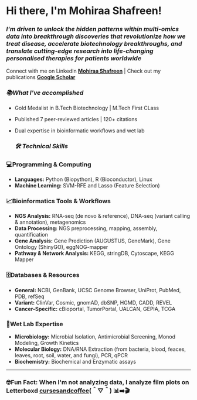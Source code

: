 # Hi there, I'm Mohiraa Shafreen! 
### *I'm driven to unlock the hidden patterns within multi-omics data into breakthrough discoveries that revolutionize how we treat disease, accelerate biotechnology breakthroughs, and translate cutting-edge research into life-changing personalised therapies for patients worldwide*
Connect with me on LinkedIn [**Mohiraa Shafreen**](https://www.linkedin.com/in/mohiraa-shafreen-95829921a) | Check out my publications [**Google Scholar**](https://scholar.google.com/citations?hl=en&user=0mf9Qd0AAAAJ)
  
### *📚What I've accomplished*
* Gold Medalist in B.Tech Biotechnology | M.Tech First CLass
* Published 7 peer-reviewed articles | 120+ citations
* Dual expertise in bioinformatic workflows and wet lab

  ### *🛠 Technical Skills*

### **💻Programming & Computing**
* **Languages:** Python (Biopython), R (Bioconductor), Linux
* **Machine Learning:** SVM-RFE and Lasso (Feature Selection)
### **📈Bioinformatics Tools & Workflows**
* **NGS Analysis:** RNA-seq (de novo & reference), DNA-seq (variant calling & annotation), metagenomics
* **Data Processing:** NGS preprocessing, mapping, assembly, quantification
* **Gene Analysis:** Gene Prediction (AUGUSTUS, GeneMark), Gene Ontology (ShinyGO), eggNOG-mapper
* **Pathway & Network Analysis:** KEGG, stringDB, Cytoscape, KEGG Mapper
### **🗄️Databases & Resources**
* **General:** NCBI, GenBank, UCSC Genome Browser, UniProt, PubMed, PDB, refSeq
* **Variant:** ClinVar, Cosmic, gnomAD, dbSNP, HGMD, CADD, REVEL
* **Cancer-Specific:** cBioportal, TumorPortal, UALCAN, GEPIA, TCGA
### **🔬Wet Lab Expertise**
* **Microbiology:** Microbial Isolation, Antimicrobial Screening, Monod Modeling, Growth Kinetics
* **Molecular Biology:** DNA/RNA Extraction (from bacteria, blood, feaces, leaves, root, soil, water, and fungi), PCR, qPCR
* **Biochemistry:** Biochemical and Enzymatic assays
----
### **🤓Fun Fact:** When I'm not analyzing data, I analyze film plots on Letterboxd [**cursesandcoffee**](https://letterboxd.com/cursesandcoffee/)(＾▽＾)  📊➡️🎬

